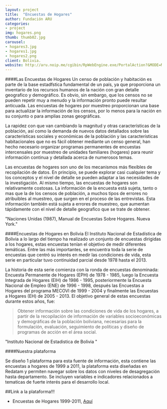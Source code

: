 ```yaml
---
layout: project
title:  "Encuestas de Hogares"
author: Fundación ARU
categories:
- project
img: hogares.png
thumb: thumb02.jpg
carousel:
- hogares3.jpg
- hogares1.jpg
- hogares2.png
client: Bolivia.
website: http://aru.noip.me/cgibin/RpWebEngine.exe/PortalAction?&MODE=MAIN&BASE=EH&MAIN=WebServerMain.inl
---
```

####Las Encuestas de Hogares
Un censo de población y habitación es parte de la base estadfstica fundamental de un país, ya que proporciona
un inventario de los recursos humanos de la nación con gran detalle geografico y demográfico. Es obvio, sin embargo, que los censos no se pueden repetir muy a menudo y la información pronto puede resultar anticuada. Las encuestas de hogares por muestreo proporcionan una base para actualizar la información de los censos, por lo menos para la nación en su conjunto o para amplias zonas geográficas. 

La rapidez con que van cambiando la magnitud y otras características de la población, así como la demanda de nuevos datos detallados sobre las características sociales y económicas de la población y las características habitacionales que no es fácil obtener mediante un censo general, han hecho necesario organizar programas permanentes de encuestas intercensales por muestreo de unidades familiares (hogares) para reunir información continua y detallada acerca de numerosos temas.

Las encuestas de hogares son uno de los mecanismos más flexibles de recopilación de datos. En principio, se puede explorar casi cualquier tema y los conceptos y el nivel de detalle se pueden adaptar a las necesidades de la investigación. Al mismo tiempo, las encuestas de hogares son relativamente costosas. La información de la encuesta está sujeta, tanto o mas que la de los censos de población, a muchos tipos de errores no atribuibles al muestreo, que surgen en el proceso de las entrevistas. Esta información también está sujeta a errores de muestreo, que aumentan tápidamente con el nivel de detalle geografico que se trate de obtener.

"Naciones Unidas (1987), Manual de Encuestas Sobre Hogares. Nueva York."

####Encuestas de Hogares en Bolivia
El Instituto Nacional de Estadística de Bolivia a lo largo del tiempo ha realizado un conjunto de encuestas dirigidas a los hogares, estas encuestas tenían el objetivo de medir diferentes temáticas. Entre las más importantes, se encuentra toda la serie de encuestas que centró su interés en medir las condiciones de vida, esta serie en particular tuvo continuidad parcial desde 1978 hasta el 2013.

La historia de esta serie comienza con la ronda de encuestas denominada: Encuesta Permanente de Hogares (EPH) de 1978 - 1985, luego la Encuesta Integrada de Hogares (EIH) de 1986 - 1995, posteriormente la Encuesta Nacional de Empleo (ENE) de 1996 - 1998, después las Encuestas a Hogares del programa MECOVI de 1999 - 2004 y finalmente las Encuestas a Hogares (EH) de 2005 - 2013. El objetivo general de estas encuestas durante estos años, fue:

>Obtener información sobre las condiciones de vida de los hogares, a partir
de la recopilación de información de variables socioeconómicas y demográficas de la población boliviana, necesarias para la formulación, evaluación,
seguimiento de políticas y diseño de programas de acción en el área social.

"Instituto Nacional de Estadistica de Bolivia "

####Nuestra plataforma

Se diseño 1 plataforma para esta fuente de información, esta contiene las encuestas a hogares de 1999 a 2011, la plataforma esta diseñadas en Redatam y permiten navegar sobre los datos con niveles de desagregación hasta departamento. Se incluyen variables e indicadores relacionados a tematicas de fuerte interés para el desarrollo local. 

##Link a la plataforma!!!

* Encuestas de Hogares 1999-2011, [Aquí](http://aru.noip.me/cgibin/RpWebEngine.exe/PortalAction?&MODE=MAIN&BASE=EH&MAIN=WebServerMain.inl)
